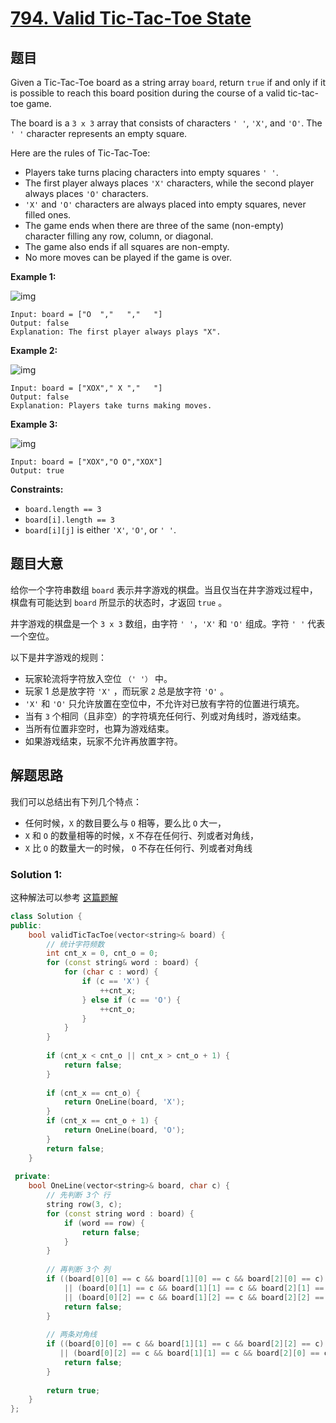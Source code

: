 # [794. Valid Tic-Tac-Toe State](https://leetcode.com/problems/valid-tic-tac-toe-state/)

## 题目

Given a Tic-Tac-Toe board as a string array `board`, return `true` if and only if it is possible to reach this board position during the course of a valid tic-tac-toe game.

The board is a `3 x 3` array that consists of characters `' '`, `'X'`, and `'O'`. The `' '` character represents an empty square.

Here are the rules of Tic-Tac-Toe:

- Players take turns placing characters into empty squares `' '`.
- The first player always places `'X'` characters, while the second player always places `'O'` characters.
- `'X'` and `'O'` characters are always placed into empty squares, never filled ones.
- The game ends when there are three of the same (non-empty) character filling any row, column, or diagonal.
- The game also ends if all squares are non-empty.
- No more moves can be played if the game is over.

 

**Example 1:**

![img](https://assets.leetcode.com/uploads/2021/05/15/tictactoe1-grid.jpg)

```
Input: board = ["O  ","   ","   "]
Output: false
Explanation: The first player always plays "X".
```

**Example 2:**

![img](https://assets.leetcode.com/uploads/2021/05/15/tictactoe2-grid.jpg)

```
Input: board = ["XOX"," X ","   "]
Output: false
Explanation: Players take turns making moves.
```

**Example 3:**

![img](https://assets.leetcode.com/uploads/2021/05/15/tictactoe4-grid.jpg)

```
Input: board = ["XOX","O O","XOX"]
Output: true
```

 

**Constraints:**

- `board.length == 3`
- `board[i].length == 3`
- `board[i][j]` is either `'X'`, `'O'`, or `' '`.

## 题目大意 

给你一个字符串数组 `board` 表示井字游戏的棋盘。当且仅当在井字游戏过程中，棋盘有可能达到 `board` 所显示的状态时，才返回 `true` 。

井字游戏的棋盘是一个 `3 x 3` 数组，由字符 `' '`，`'X'` 和 `'O'` 组成。字符 `' '` 代表一个空位。

以下是井字游戏的规则：

- 玩家轮流将字符放入空位 `（' '）` 中。
- 玩家 1 总是放字符 `'X'` ，而玩家 `2` 总是放字符 `'O'` 。
- `'X'` 和 `'O'` 只允许放置在空位中，不允许对已放有字符的位置进行填充。
- 当有 `3` 个相同（且非空）的字符填充任何行、列或对角线时，游戏结束。
- 当所有位置非空时，也算为游戏结束。
- 如果游戏结束，玩家不允许再放置字符。

## 解题思路

我们可以总结出有下列几个特点：

- 任何时候，`X` 的数目要么与 `O` 相等，要么比 `O` 大一，
- `X` 和 `O` 的数量相等的时候，`X` 不存在任何行、列或者对角线，
- `X` 比 `O` 的数量大一的时候， `O` 不存在任何行、列或者对角线

### Solution 1:

这种解法可以参考 [这篇题解](https://books.halfrost.com/leetcode/ChapterFour/0700~0799/0794.Valid-Tic-Tac-Toe-State/)


````c++
class Solution {
public:
    bool validTicTacToe(vector<string>& board) {
        // 统计字符频数
        int cnt_x = 0, cnt_o = 0;
        for (const string& word : board) {
            for (char c : word) {
                if (c == 'X') {
                    ++cnt_x;
                } else if (c == 'O') {
                    ++cnt_o;
                }
            }
        }
        
        if (cnt_x < cnt_o || cnt_x > cnt_o + 1) {
            return false;
        }
        
        if (cnt_x == cnt_o) {
            return OneLine(board, 'X');
        }
        if (cnt_x == cnt_o + 1) {
            return OneLine(board, 'O');
        }
        return false;
    }
    
 private:
    bool OneLine(vector<string>& board, char c) {
        // 先判断 3个 行
        string row(3, c);
        for (const string word : board) {
            if (word == row) {
                return false;
            }
        }
        
        // 再判断 3个 列
        if ((board[0][0] == c && board[1][0] == c && board[2][0] == c)
            || (board[0][1] == c && board[1][1] == c && board[2][1] == c)
            || (board[0][2] == c && board[1][2] == c && board[2][2] == c)) {
            return false;
        }
        
        // 两条对角线
        if ((board[0][0] == c && board[1][1] == c && board[2][2] == c)
           || (board[0][2] == c && board[1][1] == c && board[2][0] == c)) {
            return false;
        }
        
        return true;
    }
};
````


